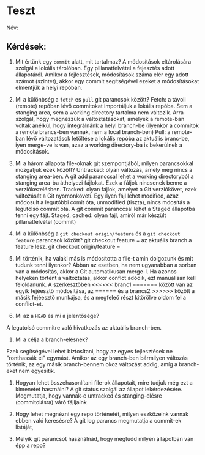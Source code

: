 # Teszt

Név: 

## Kérdések:

1. Mit értünk egy `commit` alatt, mit tartalmaz?
A módosítások eltárolására szolgál a lokális tárolóban. Egy pillanatfelvétel a fejesztés adott állapotáról. Amikor a fejlesztések, módosítások száma elér egy adott számot (szintet), akkor egy commit segítségével ezeket a módosításokat elmentjük a helyi repóban.

1. Mi a különbség a `fetch` es `pull` git parancsok között?
Fetch: a távoli (remote) repóban lévő commitokat importáljuk a lokális repóba. Sem a stanging area, sem a working directory tartalma nem változik. Arra szolgál, hogy megnézzük a változtatásokat, amelyek a remote-ban voltak anélkül, hogy integrálnánk a helyi branch-be (ilyenkor a commitok a remote brancs-ben vannak, nem a local branch-ben)
Pull: a remote-ban lévő változatások letöltése a lokális repóba az aktuális branc-be, iyen merge-ve is van, azaz a working directory-ba is bekerülnek a módosítások.

1. Mi a három állapota file-oknak git szempontjából, milyen parancsokkal mozgatjuk ezek között?
Untracked: olyan változás, amely még nincs a stanging area-ben. A git add paranccsal lehet a working directoryból a stanging area-ba áthelyezi fájlokat. Ezek a fáljok nincsenek benne a verziókezelésben.
Tracked: olyan fájlok, amelyet a Git verziókövet, ezek változását a Git nyomonköveti. Egy ilyen fájl lehet modified, azaz módosult a legutóbbi comit óta, unmodified (tiszta), nincs mdosítás a legutolsó commit óta. A git commit paranccsal lehet a Staged állapotba tenni egy fájt.
Staged, cached: olyan fájl, amiről már készült pillanatfelvétel (commit)

1. Mi a különbség a `git checkout origin/feature` és a `git checkout feature` parancsok között?
git checkout feature = az aktuális branch a feature lesz.
git checkout origin/feature =

1. Mi történik, ha valaki más is módosította a file-t amin dolgozunk és mit tudunk tenni ilyenkor?
Abban az esetben, ha nem ugyanabban a sorban van a módosítás, akkor a Git automatikusan merge-l. Ha azonos helyeken történt a változtatás, akkor conflct adódik, ezt manuálisan kell feloldanunk. A szerkesztőben <<<<<< branc1 ======= között van az egyik fejéesztő módosítása, az ====== és a brancs2 >>>>>> között a másik fejéesztő munkájsa, és a megfeleő részt kitörölve oldom fel a conflict-et.

1. Mi az a `HEAD` és mi a jelentősége?

A legutolsó commitre való hivatkozás az aktuális branch-ben. 

1. Mi a célja a branch-elésnek?

Ezek segítségével lehet biztosítani, hogy az egyes fejlesztések ne "ronthassák el" egymást. Amikor az egy branch-ben bármilyen változás történik, az egy másik branch-bennem okoz változást addig, amíg a branch-eket nem egyesítik.

1. Hogyan lehet összehasonlítani file-ok állapotait, mire tudjuk még ezt a kimenetet használni?
A git status szolgál az állapot lekérdezésére. Megmutatja, hogy vannak-e untracked és stanging-elésre (commitolásra) váró fájljaink

1. Hogy lehet megnézni egy repo történetét, milyen eszközeink vannak ebben való keresésre?
A git log parancs megmutatja a commit-ek listáját, 
1. Melyik git parancsot használnád, hogy megtudd milyen állapotban van épp a repo?
